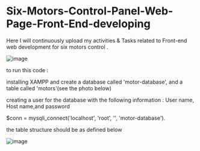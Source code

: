 # Six-Motors-Control-Panel-Web-Page-Front-End-developing
Here I will continuously upload my activities & Tasks related to Front-end web development for six motors control .

![image](https://user-images.githubusercontent.com/86187090/122676536-33b3bd00-d1e7-11eb-8a94-969c5047c3c2.png)




to run this code :

installing XAMPP and create a database called 'motor-database', and a table called 'motors'(see the photo below)

creating a user for the database with the following information : User name, Host name,and password

$conn = mysqli_connect('localhost', 'root', '', 'motor-database').

the table structure should be as defined below

![image](https://user-images.githubusercontent.com/86187090/122765314-10514680-d2a9-11eb-8372-975be261072f.png)
